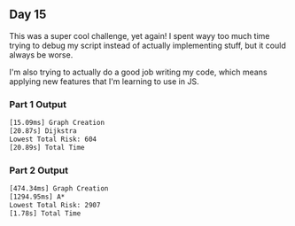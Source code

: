 ## Day 15

This was a super cool challenge, yet again! I spent wayy too much time trying to debug my script instead of actually implementing stuff, but it could always be worse.

I'm also trying to actually do a good job writing my code, which means applying new features that I'm learning to use in JS.

### Part 1 Output

```txt
[15.09ms] Graph Creation
[20.87s] Dijkstra
Lowest Total Risk: 604
[20.89s] Total Time
```

### Part 2 Output

```txt
[474.34ms] Graph Creation
[1294.95ms] A*
Lowest Total Risk: 2907
[1.78s] Total Time
```
